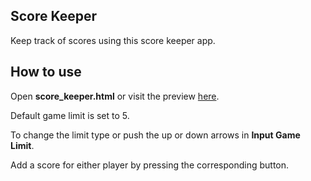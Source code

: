 ## Score Keeper

Keep track of scores using this score keeper app.

## How to use

Open **score_keeper.html** or visit the preview [here](https://still-everglades-88739.herokuapp.com/).

Default game limit is set to 5.

To change the limit type or push the up or down arrows in **Input Game Limit**.

Add a score for either player by pressing the corresponding button.
